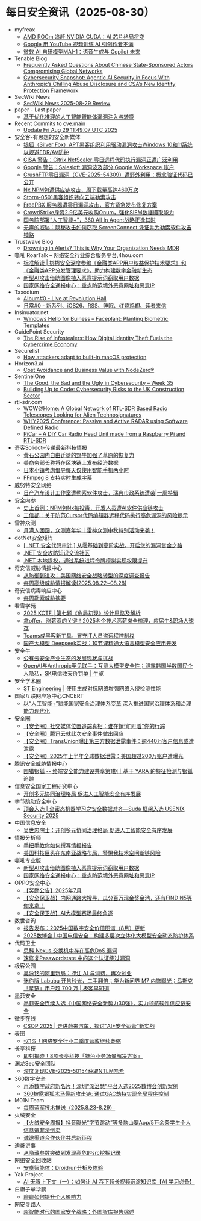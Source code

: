 # 每日安全资讯（2025-08-30）

- myfreax
  - [AMD ROCm 追赶 NVIDIA CUDA：AI 芯片格局将变](https://www.myfreax.com/amd-makes-progress-closes-gap-to-cuda/)
  - [Google 用 YouTube 视频训练 AI 引创作者不满](https://www.myfreax.com/google-trains-ai-on-youtube-videos-sparks-backlash-from-us-creators/)
  - [微软 AI 自研模型MAI-1：语音生成与 Copilot 未来](https://www.myfreax.com/microsoft-ai-introducing-mai-voice-1-and-mai-1-preview/)
- Tenable Blog
  - [Frequently Asked Questions About Chinese State-Sponsored Actors Compromising Global Networks](https://www.tenable.com/blog/frequently-asked-questions-about-chinese-state-sponsored-actors-compromising-global-networks)
  - [Cybersecurity Snapshot: Agentic AI Security in Focus With Anthropic’s Chilling Abuse Disclosure and CSA’s New Identity Protection Framework](https://www.tenable.com/blog/cybersecurity-snapshot-agentic-ai-security-in-focus-with-anthropic-alarming-abuse-disclosure-08-29-2025)
- SecWiki News
  - [SecWiki News 2025-08-29 Review](http://www.sec-wiki.com/?2025-08-29)
- paper - Last paper
  - [基于优化推理的人工智能智能体漏洞注入与转换](https://paper.seebug.org/3379/)
- Recent Commits to cve:main
  - [Update Fri Aug 29 11:49:07 UTC 2025](https://github.com/trickest/cve/commit/2131fa74af2ff9942eb09e2582d81d918a18ae41)
- 安全客-有思想的安全新媒体
  - [银狐（Silver Fox）APT黑客组织利用驱动漏洞攻击Windows 10和11系统以规避EDR/AV防护](https://www.anquanke.com/post/id/311746)
  - [CISA 警告：Citrix NetScaler 零日远程代码执行漏洞正遭广泛利用](https://www.anquanke.com/post/id/311702)
  - [Google 警告：Salesloft 漏洞波及部分 Google Workspace 账户](https://www.anquanke.com/post/id/311697)
  - [CrushFTP零日漏洞（CVE-2025-54309）遭野外利用：概念验证代码已公开](https://www.anquanke.com/post/id/311709)
  - [Nx NPM包遭供应链攻击，周下载量高达460万次](https://www.anquanke.com/post/id/311717)
  - [Storm-0501黑客组织转向云端勒索攻击](https://www.anquanke.com/post/id/311721)
  - [FreePBX 服务器遭零日漏洞攻击，官方紧急发布修复方案](https://www.anquanke.com/post/id/311725)
  - [CrowdStrike斥资2.9亿美元收购Onum，强化SIEM数据摄取能力](https://www.anquanke.com/post/id/311689)
  - [国务院部署“人工智能+”，360 All In Agent战略正逢其时](https://www.anquanke.com/post/id/311713)
  - [无声的威胁：隐秘攻击如何窃取 ScreenConnect 凭证并为勒索软件攻击铺路](https://www.anquanke.com/post/id/311676)
- Trustwave Blog
  - [Drowning in Alerts? This is Why Your Organization Needs MDR](https://www.trustwave.com/en-us/resources/blogs/trustwave-blog/drowning-in-alerts-this-is-why-your-organization-needs-mdr/)
- 嘶吼 RoarTalk – 网络安全行业综合服务平台,4hou.com
  - [标准解读 | 梆梆安全深度参编《金融类APP用户权益保护技术要求》和《金融类APP分发管理要求》，助力构建数字金融新生态](https://www.4hou.com/posts/BvZJ)
  - [新型AI攻击借助图像植入恶意提示词窃取用户数据](https://www.4hou.com/posts/l0w6)
  - [国家网络安全通报中心：重点防范境外恶意网址和恶意IP](https://www.4hou.com/posts/ArZz)
- Taxodium
  - [Album#0 - Live at Revolution Hall](https://taxodium.ink/album-0.html)
  - [日常#0 - 新系列、iOS26、RSS、睡眠、红烧鸡翅、读者来信](https://taxodium.ink/nichijou-0.html)
- Insinuator.net
  - [Windows Hello for Buiness – Faceplant: Planting Biometric Templates](https://insinuator.net/2025/08/windows-hello-for-buiness-faceplant-planting-biometric-templates/)
- GuidePoint Security
  - [The Rise of Infostealers: How Digital Identity Theft Fuels the Cybercrime Economy](https://www.guidepointsecurity.com/blog/the-rise-of-infostealers-identity-theft-fuels-cybercrime-economy/)
- Securelist
  - [How attackers adapt to built-in macOS protection](https://securelist.com/macos-security-and-typical-attacks/117367/)
- Horizon3.ai
  - [Cost Avoidance and Business Value with NodeZero®](https://go.horizon3.ai/l/971073/2025-08-29/4v2lt/971073/17565046900Zl8zoHG/250829_Factsheet_Cost_Avoidance_Summary.pdf)
- SentinelOne
  - [The Good, the Bad and the Ugly in Cybersecurity – Week 35](https://www.sentinelone.com/blog/the-good-the-bad-and-the-ugly-in-cybersecurity-week-35-7/)
  - [Building Up to Code: Cybersecurity Risks to the UK Construction Sector](https://www.sentinelone.com/blog/building-up-to-code-cybersecurity-risks-to-the-uk-construction-sector/)
- rtl-sdr.com
  - [WOW@Home: A Global Network of RTL-SDR Based Radio Telescopes Looking for Alien Technosignatures](https://www.rtl-sdr.com/wowhome-a-global-network-of-rtl-sdr-based-radio-telescopes-looking-for-alien-technosignatures/)
  - [WHY2025 Conference: Passive and Active RADAR using Software Defined Radio](https://www.rtl-sdr.com/why2025-conference-passive-and-active-radar-using-software-defined-radio/)
  - [PiCar – A DIY Car Radio Head Unit made from a Raspberry Pi and RTL-SDR](https://www.rtl-sdr.com/picar-a-diy-car-radio-head-unit-made-from-a-raspberry-pi-and-rtl-sdr/)
- 奇客Solidot–传递最新科技情报
  - [黄石公园内自由迁徙的野牛加强了草原的恢复力](https://www.solidot.org/story?sid=82174)
  - [美商务部长称将在区块链上发布经济数据](https://www.solidot.org/story?sid=82173)
  - [日本小镇考虑倡导每天仅使用智能手机两小时](https://www.solidot.org/story?sid=82172)
  - [FFmpeg 8 支持实时生成字幕](https://www.solidot.org/story?sid=82171)
- 威努特安全网络
  - [日产汽车设计工作室遭勒索软件攻击，瑞典市政系统遭袭|一周特辑](https://mp.weixin.qq.com/s?__biz=MzAwNTgyODU3NQ==&mid=2651135286&idx=1&sn=db4248b7eee34a881144bfcda903e120)
- 安全内参
  - [史上首例：NPM包Nx被投毒，开发人员遭AI软件供应链攻击](https://mp.weixin.qq.com/s?__biz=MzI4NDY2MDMwMw==&mid=2247514924&idx=1&sn=4b9c564244c791b233bd4c201ecd191c)
  - [工信部：关于防范Cursor代码编辑器远程代码执行高危漏洞的风险提示](https://mp.weixin.qq.com/s?__biz=MzI4NDY2MDMwMw==&mid=2247514924&idx=2&sn=d9f7c77b9619aa1f5b3e8a4fae091ca6)
- 雷神众测
  - [月满人团圆，众测嘉年华｜雷神众测中秋特别活动来袭！](https://mp.weixin.qq.com/s?__biz=MzI0NzEwOTM0MA==&mid=2652503530&idx=1&sn=3e03279bfe79e768b20b5f1c5e93c34a)
- dotNet安全矩阵
  - [[ .NET 安全代码审计 ] 从零基础到高阶实战，开启您的漏洞赏金之路](https://mp.weixin.qq.com/s?__biz=MzUyOTc3NTQ5MA==&mid=2247500438&idx=1&sn=9dbc708e9eddec973f4b0e63059df836)
  - [.NET 安全攻防知识交流社区](https://mp.weixin.qq.com/s?__biz=MzUyOTc3NTQ5MA==&mid=2247500438&idx=2&sn=ad82a0a4bbdd5c4e95cf6d42b9bd1f03)
  - [.NET 本地提权，通过系统进程令牌模拟实现权限提升](https://mp.weixin.qq.com/s?__biz=MzUyOTc3NTQ5MA==&mid=2247500438&idx=3&sn=43f529381bb7a3666c0e38ffaf73f0d5)
- 奇安信威胁情报中心
  - [从防御到进攻：美国网络安全战略转型的深度调查报告](https://mp.weixin.qq.com/s?__biz=MzI2MDc2MDA4OA==&mid=2247515892&idx=1&sn=798c4d369b77d5e0599cfe55ade97281)
  - [每周高级威胁情报解读(2025.08.22~08.28)](https://mp.weixin.qq.com/s?__biz=MzI2MDc2MDA4OA==&mid=2247515892&idx=2&sn=9bcdeebdf924ca958581e25f5b2861fa)
- 奇安信病毒响应中心
  - [每周勒索威胁摘要](https://mp.weixin.qq.com/s?__biz=MzI5Mzg5MDM3NQ==&mid=2247498534&idx=1&sn=77f360e4b2b8db1facc580710bbac1ce)
- 看雪学苑
  - [2025 KCTF | 第七题《危局初现》设计思路及解析](https://mp.weixin.qq.com/s?__biz=MjM5NTc2MDYxMw==&mid=2458599162&idx=1&sn=1baba0ba74d0c4d7cb062896f218f85c)
  - [拿offer、涨薪资的关键！2025名企技术高薪岗全梳理，应届生&职场人速存](https://mp.weixin.qq.com/s?__biz=MjM5NTc2MDYxMw==&mid=2458599162&idx=2&sn=b3294e69e2e17842544c13c6d43257d4)
  - [Teams成黑客新工具，冒充IT人员盗远程控制权](https://mp.weixin.qq.com/s?__biz=MjM5NTc2MDYxMw==&mid=2458599162&idx=3&sn=0ff209c3c401ab99ac5ebd7e94cd6788)
  - [国产大模型 Deepseek实战：10节课精通大语言模型安全应用开发](https://mp.weixin.qq.com/s?__biz=MjM5NTc2MDYxMw==&mid=2458599162&idx=4&sn=697fd9d4011d13aacc98751ecc8df729)
- 安全牛
  - [公有云安全产业生态的发展现状与挑战](https://mp.weixin.qq.com/s?__biz=MjM5Njc3NjM4MA==&mid=2651138511&idx=1&sn=b312c05c35a31d355945f38acc5da8fb)
  - [OpenAI与Anthropic罕见联手：互测大模型安全性；泄露韩国半数国民个人隐私，SK电信收天价罚单 | 牛览](https://mp.weixin.qq.com/s?__biz=MjM5Njc3NjM4MA==&mid=2651138511&idx=2&sn=782e553f3c49046f5e07d8532bb70643)
- 安全学术圈
  - [ST Engineering | 使用生成对抗网络增强网络入侵检测性能](https://mp.weixin.qq.com/s?__biz=MzU5MTM5MTQ2MA==&mid=2247493701&idx=1&sn=065a1685341069a32516242e3df85b3d)
- 国家互联网应急中心CNCERT
  - [以“人工智能+”赋能国家安全治理体系变革 深入推进国家治理体系和治理能力现代化](https://mp.weixin.qq.com/s?__biz=MzIwNDk0MDgxMw==&mid=2247500314&idx=1&sn=ca4f58275362b114c437c69b1ac5ddad)
- 安全圈
  - [【安全圈】社交媒体位置追踪真相：谁在悄悄“盯着”你的行踪](https://mp.weixin.qq.com/s?__biz=MzIzMzE4NDU1OQ==&mid=2652071442&idx=1&sn=9357c195249e0c6bdfdb571074c6a26d)
  - [【安全圈】腾讯云就此次安全事件做出回应](https://mp.weixin.qq.com/s?__biz=MzIzMzE4NDU1OQ==&mid=2652071442&idx=2&sn=0af2e184bc4f5b9e601ca4da3cd52fc0)
  - [【安全圈】TransUnion曝出第三方数据泄露事件：逾440万客户信息或遭泄露](https://mp.weixin.qq.com/s?__biz=MzIzMzE4NDU1OQ==&mid=2652071442&idx=3&sn=3b9010edaeb6ae9f07f908c9a6f2aac7)
  - [【安全圈】2025年上半年全球数据泄露：美国超过200万账户遭曝光](https://mp.weixin.qq.com/s?__biz=MzIzMzE4NDU1OQ==&mid=2652071442&idx=4&sn=1ef9cb86669cbd737527b6522e0db8b1)
- 腾讯安全威胁情报中心
  - [围猎银狐 -- 终端安全能力建设共享第1期｜基于 YARA 的特征检测与银狐追踪](https://mp.weixin.qq.com/s?__biz=MzI5ODk3OTM1Ng==&mid=2247510807&idx=1&sn=ccc17967f1bd9714711901a72e4243a5)
- 信息安全国家工程研究中心
  - [开创多元协同治理格局 促进人工智能安全有序发展](https://mp.weixin.qq.com/s?__biz=MzU5OTQ0NzY3Ng==&mid=2247500811&idx=1&sn=92fd00bd90f6047d3e5a2eb68ffe851e)
- 字节跳动安全中心
  - [顶会入选 | 全密态机器学习之安全数据对齐—Suda 框架入选 USENIX Security 2025](https://mp.weixin.qq.com/s?__biz=MzUzMzcyMDYzMw==&mid=2247495395&idx=1&sn=407a9d29a6a7ecc132832a07ebd8469e)
- 中国信息安全
  - [吴世忠院士：开创多元协同治理格局 促进人工智能安全有序发展](https://mp.weixin.qq.com/s?__biz=MzA5MzE5MDAzOA==&mid=2664248181&idx=1&sn=6c943b7068735a1e446e195fa8addc14)
- 情报分析师
  - [手把手教你如何撰写情报报告](https://mp.weixin.qq.com/s?__biz=MzA3Mjc1MTkwOA==&mid=2650562138&idx=1&sn=1bfb448eedd4cae7ed410b7f1c05d679)
  - [美国科技巨头在东南亚战略布局，警惕我技术空间断链风险](https://mp.weixin.qq.com/s?__biz=MzA3Mjc1MTkwOA==&mid=2650562138&idx=2&sn=f261b532dc86418febcfad49fbfd23a7)
- 嘶吼专业版
  - [新型AI攻击借助图像植入恶意提示词窃取用户数据](https://mp.weixin.qq.com/s?__biz=MzI0MDY1MDU4MQ==&mid=2247584414&idx=1&sn=b7d3b1168069deb083d970b9c1c4346f)
  - [国家网络安全通报中心：重点防范境外恶意网址和恶意IP](https://mp.weixin.qq.com/s?__biz=MzI0MDY1MDU4MQ==&mid=2247584414&idx=2&sn=c12047b6ee87ff772b87f193f3b6f2c3)
- OPPO安全中心
  - [【奖励公告】2025年7月](https://mp.weixin.qq.com/s?__biz=MzUyNzc4Mzk3MQ==&mid=2247494439&idx=1&sn=f528a1a3ff2a97c11d2e33469efe7a27)
  - [【安全保卫战】内网通路大搜寻，瓜分百万现金奖金池，还有FIND N5等你来拿！](https://mp.weixin.qq.com/s?__biz=MzUyNzc4Mzk3MQ==&mid=2247494439&idx=3&sn=888859fb26402c3d1e7db799e2ee6864)
  - [【安全保卫战】AI大模型赛场最终角逐](https://mp.weixin.qq.com/s?__biz=MzUyNzc4Mzk3MQ==&mid=2247494439&idx=4&sn=c43c2f88c311c47e873fa61216f7974a)
- 数世咨询
  - [报告发布：2025中国数字安全价值图谱（8月）更新](https://mp.weixin.qq.com/s?__biz=MzkxNzA3MTgyNg==&mid=2247540181&idx=1&sn=e0cd678638b098f969f257b408062b91)
  - [2025数博会 | 中国电信安全：构建多层次立体化大模型安全动态防护体系](https://mp.weixin.qq.com/s?__biz=MzkxNzA3MTgyNg==&mid=2247540181&idx=2&sn=f2e1860015c1b3ca1805bf3f946b711c)
- 代码卫士
  - [思科 Nexus 交换机中存在高危DoS 漏洞](https://mp.weixin.qq.com/s?__biz=MzI2NTg4OTc5Nw==&mid=2247523927&idx=1&sn=f6c3c875a12b2af4c8e6c00c06bc60d9)
  - [速修复Passwordstate 中的这个认证绕过漏洞](https://mp.weixin.qq.com/s?__biz=MzI2NTg4OTc5Nw==&mid=2247523927&idx=2&sn=faa4786f6b1af9ea97fdc470c96e5384)
- 极客公园
  - [吴泳铭的阿里新局：押注 AI 与消费，再次创业](https://mp.weixin.qq.com/s?__biz=MTMwNDMwODQ0MQ==&mid=2653085748&idx=1&sn=4df2ce5f44920b9f8b6a634a01f0ce64)
  - [迷你版 Labubu 开售秒光，二手翻倍；华为新问界 M7 内饰曝光；马斯克「星链」用户超 700 万 | 极客早知道](https://mp.weixin.qq.com/s?__biz=MTMwNDMwODQ0MQ==&mid=2653085672&idx=1&sn=a4d0ce68518bd1572a4b1b6023069a68)
- 墨菲安全
  - [墨菲安全连续入选《中国网络安全新势力30强》，实力领航软件供应链安全](https://mp.weixin.qq.com/s?__biz=MzkwOTM0MjI5NQ==&mid=2247488201&idx=1&sn=3d07e466bd0edc2d8e7fadf8937d9ada)
- 微步在线
  - [CSOP 2025 | 走进蔚来汽车，探讨“AI+安全运营”新实战](https://mp.weixin.qq.com/s?__biz=MzI5NjA0NjI5MQ==&mid=2650184545&idx=1&sn=cf79fd256c357443fd512796482a6f99)
- 表图
  - [-7.1%！网络安全行业二季度营收继续萎缩](https://mp.weixin.qq.com/s?__biz=MzUzOTI4NDQ3NA==&mid=2247484795&idx=1&sn=064b9a4f2147512cb2006a73af7c0305)
- 长亭科技
  - [即刻揭晓！8项长亭科技「特色业务场景解决方案」](https://mp.weixin.qq.com/s?__biz=MzIwNDA2NDk5OQ==&mid=2651389625&idx=1&sn=fdde36b614dd3480b16ec9fa1bd638f3)
- 渊龙Sec安全团队
  - [深度复现CVE-2025-50154获取NTLM哈希](https://mp.weixin.qq.com/s?__biz=Mzg4NTY0MDg1Mg==&mid=2247485771&idx=1&sn=50de196577c1f5c29ab9fab63be5fe82)
- 360数字安全
  - [再添数字政府新名片！深圳“深治慧”平台入选2025数博会创新案例](https://mp.weixin.qq.com/s?__biz=MzA4MTg0MDQ4Nw==&mid=2247581804&idx=1&sn=4e4dc44b878802785e032050941a0a1e)
  - [360披露银狐木马最新攻击链: 通过GAC劫持实现全局程序控制](https://mp.weixin.qq.com/s?__biz=MzA4MTg0MDQ4Nw==&mid=2247581804&idx=2&sn=2d7968631b70d65f01cd405567c98837)
- M01N Team
  - [每周蓝军技术推送（2025.8.23-8.29）](https://mp.weixin.qq.com/s?__biz=MzkyMTI0NjA3OA==&mid=2247494315&idx=1&sn=e8262457851ea9afca1c0e22a2cce5df)
- 火绒安全
  - [【火绒安全周报】抖音曝光“字节跳动”等多款山寨App/5万余条学生个人信息遭非法倒卖](https://mp.weixin.qq.com/s?__biz=MzI3NjYzMDM1Mg==&mid=2247526382&idx=1&sn=12d84b093b34cf3b5fcdf8c1452d83c1)
  - [诚邀渠道合作伙伴共启新征程](https://mp.weixin.qq.com/s?__biz=MzI3NjYzMDM1Mg==&mid=2247526382&idx=2&sn=fe148801d677d99ac2b3f5d8b68e5d7c)
- 迪哥讲事
  - [从隐藏参数突破到发现高危的src挖掘记录](https://mp.weixin.qq.com/s?__biz=MzIzMTIzNTM0MA==&mid=2247498117&idx=1&sn=a0bd43ac8dcf228f3317f50dd9e5c83f)
- 网络安全回收站
  - [安卓智能体：Droidrun分析及体验](https://mp.weixin.qq.com/s?__biz=Mzg2MTc1NDAxMA==&mid=2247484537&idx=1&sn=ac7e78c53817e777ceeeb6f28d204853)
- Yak Project
  - [AI 无限上下文（一）：如何让 AI 吞下超长视频沉淀知识库【AI 学习必备】](https://mp.weixin.qq.com/s?__biz=Mzk0MTM4NzIxMQ==&mid=2247528588&idx=1&sn=6167b647a9abb5286035bfb503989952)
- 白帽子章华鹏
  - [聊聊如何提升个人影响力](https://mp.weixin.qq.com/s?__biz=MzIyOTAxOTYwMw==&mid=2650237609&idx=1&sn=72b5ae5ed891fe278cd4ae784c22c60d)
- 网安寻路人
  - [超智能时代的国家安全战略：外国智库报告综述](https://mp.weixin.qq.com/s?__biz=MzIxODM0NDU4MQ==&mid=2247507515&idx=1&sn=3413a469fca5e954610423ac40d03a30)

